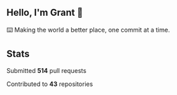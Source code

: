 ## Hello, I'm Grant 👋

⌨️  Making the world a better place, one commit at a time.


## Stats

Submitted **514** pull requests

Contributed to **43** repositories
